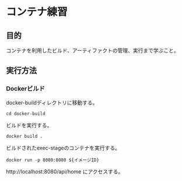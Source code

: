 # コンテナ練習
## 目的
コンテナを利用したビルド、アーティファクトの管理、実行まで学ぶこと。  

## 実行方法

### Dockerビルド
docker-buildディレクトリに移動する。  

```
cd docker-build
```

ビルドを実行する。

```
docker build .
```

ビルドされたexec-stageのコンテナを実行する。

```
docker run -p 8080:8080 ${イメージID}
```

http://localhost:8080/api/home にアクセスする。
